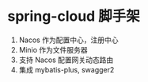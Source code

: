 # spring-cloud 脚手架
1. Nacos 作为配置中心，注册中心
2. Minio 作为文件服务器
3. 支持 Nacos 配置网关动态路由
4. 集成 mybatis-plus, swagger2 
